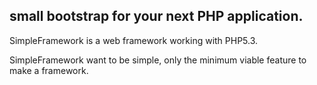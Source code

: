 ## small bootstrap for your next PHP application.

SimpleFramework is a web framework working with PHP5.3.

SimpleFramework want to be simple, only the minimum viable feature to make a framework.

